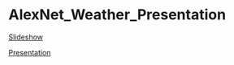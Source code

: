 # AlexNet_Weather_Presentation

[Slideshow](https://docs.google.com/presentation/d/1aMvA7ZSiJdZaM1jc9b6hFWCtGvSgoYqKW1Mm_LigQs0/edit?usp=sharing)




[Presentation](https://youtu.be/-MA1kFDnOs8)

